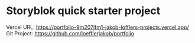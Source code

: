 
# Storyblok quick starter project

Vercel URL: https://portfolio-9m207jfm1-jakob-lofflers-projects.vercel.app/
Git Project: https://github.com/loefflerjakob/portfolio


